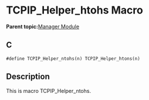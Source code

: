 # TCPIP\_Helper\_htohs Macro

**Parent topic:**[Manager Module](GUID-B37C4F4C-DC2D-48D9-9909-AACBA987B57A.md)

## C

```
#define TCPIP_Helper_ntohs(n) TCPIP_Helper_htons(n)
```

## Description

This is macro TCPIP\_Helper\_ntohs.


